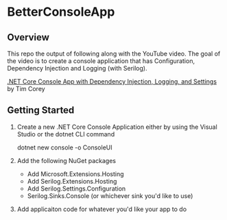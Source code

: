 # BetterConsoleApp

## Overview
This repo the output of following along with the YouTube video.  The goal of the video is to create a console application that has Configuration, Dependency Injection and Logging (with Serilog).

[.NET Core Console App with Dependency Injection, Logging, and Settings](https://www.youtube.com/watch?v=GAOCe-2nXqc&t=318s) by Tim Corey

## Getting Started

1. Create a new .NET Core Console Application either by using the Visual Studio or the dotnet CLI command 

   dotnet new console -o ConsoleUI

2. Add the following NuGet packages

    - Add Microsoft.Extensions.Hosting
    - Add Serilog.Extensions.Hosting
    - Add Serilog.Settings.Configuration
    - Serilog.Sinks.Console (or whichever sink you'd like to use)

3. Add applicaiton code for whatever you'd like your app to do